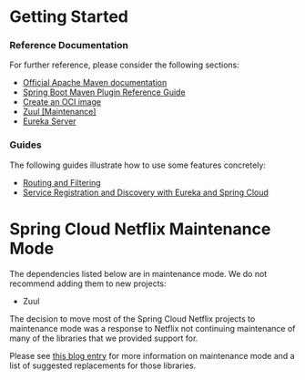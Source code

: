 # Getting Started

### Reference Documentation
For further reference, please consider the following sections:

* [Official Apache Maven documentation](https://maven.apache.org/guides/index.html)
* [Spring Boot Maven Plugin Reference Guide](https://docs.spring.io/spring-boot/docs/2.3.8.RELEASE/maven-plugin/reference/html/)
* [Create an OCI image](https://docs.spring.io/spring-boot/docs/2.3.8.RELEASE/maven-plugin/reference/html/#build-image)
* [Zuul [Maintenance]](https://docs.spring.io/spring-cloud-netflix/docs/2.2.x/reference/html/#router-and-filter-zuul)
* [Eureka Server](https://docs.spring.io/spring-cloud-netflix/docs/current/reference/html/#spring-cloud-eureka-server)

### Guides
The following guides illustrate how to use some features concretely:

* [Routing and Filtering](https://spring.io/guides/gs/routing-and-filtering/)
* [Service Registration and Discovery with Eureka and Spring Cloud](https://spring.io/guides/gs/service-registration-and-discovery/)

# Spring Cloud Netflix Maintenance Mode

The dependencies listed below are in maintenance mode. We do not recommend adding them to
new projects:

*  Zuul

The decision to move most of the Spring Cloud Netflix projects to maintenance mode was
a response to Netflix not continuing maintenance of many of the libraries that we provided
support for.

Please see [this blog entry](https://spring.io/blog/2018/12/12/spring-cloud-greenwich-rc1-available-now#spring-cloud-netflix-projects-entering-maintenance-mode)
for more information on maintenance mode and a list of suggested replacements for those
libraries.
